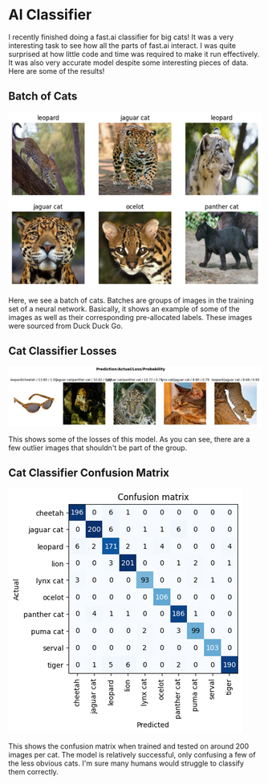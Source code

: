 # AI Classifier 

I recently finished doing a fast.ai classifier for big cats! 
It was a very interesting task to see how all the parts of fast.ai interact. 
I was quite surprised at how little code and time was required to make it run effectively.
It was also very accurate model despite some interesting pieces of data. Here are some of the results!

## Batch of Cats
![](/images/cats_batch.png "batch example")

Here, we see a batch of cats. Batches are groups of images in the training set of a neural network. Basically, it shows an example of some of the images as well as their corresponding pre-allocated labels. These images were sourced from Duck Duck Go.

## Cat Classifier Losses
![](/images/cats_losses.png "losses")

This shows some of the losses of this model. As you can see, there are a few outlier images that shouldn't be part of the group.

## Cat Classifier Confusion Matrix
![](/images/cats_confusion.png "confusion matrix")

This shows the confusion matrix when trained and tested on around 200 images per cat. The model is relatively successful, only confusing a few of the less obvious cats. I'm sure many humans would struggle to classify them correctly.
